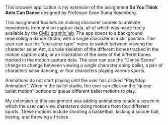 This browser application is my extension of the assignment
**So You Think Ants Can Dance** designed by Professor Evan Suma Rosenberg.

This assignment focuses on making character models to animate movements from motion capture data, all of which was made freely available by the [CMU graphic lab](http://mocap.cs.cmu.edu/). The app opens to a background resembling a dance
studio, with a single character in a still position. The user can use the "character type" menu to switch between viewing the character as an Ant, a crude skeleton of the different bones tracked in the motion capture data, or an illustration of the axes of the differnt bones tracked in the motion capture data. The user can use the "Dance Scene" change to change between viewing a single character doing ballet, a pair of characters salsa dancing, or four characters playing various sports.

Animations do not start playing until the user has clicked "Play/Stop Animation". When in the ballet studio, the user can click on the "queue ballet motion" buttons to queue different ballet motions to play.

My extension to this assignment was adding animations to add a screen in which the user can view characters doing motions from four different sports. These motions include shooting a basketball, kicking a soccer ball, boxing, and throwing a frisbee.